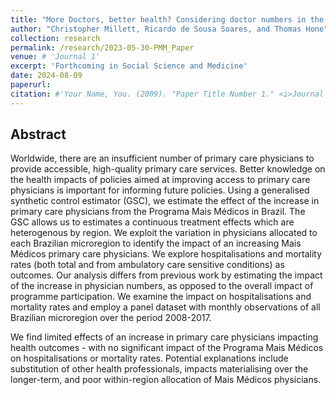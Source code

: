```yaml
---
title: "More Doctors, better health? Considering doctor numbers in the Mais Medicos Programme"
author: "Christopher Millett, Ricardo de Sousa Soares, and Thomas Hone"
collection: research
permalink: /research/2023-05-30-PMM_Paper
venue: # 'Journal 1'
excerpt: 'Forthcoming in Social Science and Medicine'
date: 2024-08-09
paperurl:
citation: #'Your Name, You. (2009). "Paper Title Number 1." <i>Journal 1</i>. 1(1).'
---
```


## Abstract

Worldwide, there are an insufficient number of primary care physicians to provide accessible, high-quality primary care services. Better knowledge on the health impacts of policies aimed at improving access to primary care physicians is important for informing future policies.
Using a generalised synthetic control estimator (GSC), we estimate the effect of the increase in primary care physicians from the Programa Mais Médicos in Brazil. The GSC allows us to estimates a continuous treatment effects which are heterogenous by region. We exploit the variation in physicians allocated to each Brazilian microregion to identify the impact of an increasing Mais Médicos primary care physicians. We explore hospitalisations and mortality rates (both total and from ambulatory care sensitive conditions) as outcomes. Our analysis differs from previous work by estimating the impact of the increase in physician numbers, as opposed to the overall impact of programme participation. We examine the impact on hospitalisations and mortality rates and employ a panel dataset with monthly observations of all Brazilian microregion over the period 2008-2017.

We find limited effects of an increase in primary care physicians impacting health outcomes - with no significant impact of the Programa Mais Médicos on hospitalisations or mortality rates. Potential explanations include substitution of other health professionals, impacts materialising over the longer-term, and poor within-region allocation of Mais Médicos physicians.
